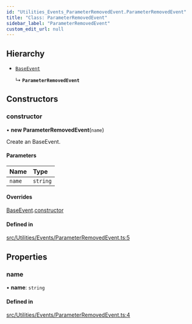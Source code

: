 ```yaml
---
id: "Utilities_Events_ParameterRemovedEvent.ParameterRemovedEvent"
title: "Class: ParameterRemovedEvent"
sidebar_label: "ParameterRemovedEvent"
custom_edit_url: null
---
```




## Hierarchy

- [`BaseEvent`](../Utilities_BaseEvent.BaseEvent)

  ↳ **`ParameterRemovedEvent`**

## Constructors

### constructor

• **new ParameterRemovedEvent**(`name`)

Create an BaseEvent.

#### Parameters

| Name | Type |
| :------ | :------ |
| `name` | `string` |

#### Overrides

[BaseEvent](../Utilities_BaseEvent.BaseEvent).[constructor](../Utilities_BaseEvent.BaseEvent#constructor)

#### Defined in

[src/Utilities/Events/ParameterRemovedEvent.ts:5](https://github.com/ZeaInc/zea-engine/blob/455b10853/src/Utilities/Events/ParameterRemovedEvent.ts#L5)

## Properties

### name

• **name**: `string`

#### Defined in

[src/Utilities/Events/ParameterRemovedEvent.ts:4](https://github.com/ZeaInc/zea-engine/blob/455b10853/src/Utilities/Events/ParameterRemovedEvent.ts#L4)

